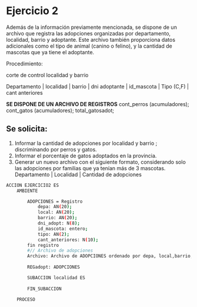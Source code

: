 # Ejercicio 2
Además de la información previamente mencionada, se dispone de un archivo que registra las
adopciones organizadas por departamento, localidad, barrio y adoptante. Este archivo también
proporciona datos adicionales como el tipo de animal (canino o felino), y la cantidad de
mascotas que ya tiene el adoptante.

Procedimiento:

corte de control localidad y barrio

Departamento | localidad | barrio | dni adoptante | id_mascota | Tipo (C,F) | cant anteriores

**SE DISPONE DE UN ARCHIVO DE REGISTROS**
cont_perros (acumuladores);
cont_gatos (acumuladores);
total_gatosadot;

## Se solicita:
1. Informar la cantidad de adopciones por localidad y barrio ; discriminando por perros y gatos.
2. Informar el porcentaje de gatos adoptados en la provincia.
3. Generar un nuevo archivo con el siguiente formato, considerando solo las adopciones
por familias que ya tenían más de 3 mascotas.
Departamento | Localidad | Cantidad de adopciones

```bash
ACCION EJERCICIO2 ES
    AMBIENTE

        ADOPCIONES = Registro
            depa: AN(20);
            local: AN(20);
            barrio: AN(20);
            dni_adopt: N(8);
            id_mascota: entero;
            tipo: AN(2);
            cant_anteriores: N(10);
        fin registro
        #// Archivo de adopciones
        Archivo: Archivo de ADOPCIONES ordenado por depa, local,barrio, dni_adopt, id_mascota, tipo, cant_anteriores; 
        
        REGadopt: ADOPCIONES

        SUBACCION localidad ES
        
        FIN_SUBACCION

    PROCESO
        
```

